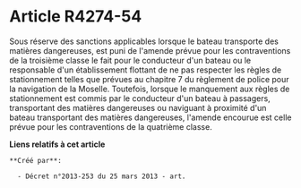# Article R4274-54

Sous réserve des sanctions applicables lorsque le bateau transporte des matières dangereuses, est puni de l'amende prévue
pour les contraventions de la troisième classe le fait pour le conducteur d'un bateau ou le responsable d'un établissement
flottant de ne pas respecter les règles de stationnement telles que prévues au chapitre 7 du règlement de police pour la
navigation de la Moselle. Toutefois, lorsque le manquement aux règles de stationnement est commis par le conducteur d'un
bateau à passagers, transportant des matières dangereuses ou naviguant à proximité d'un bateau transportant des matières
dangereuses, l'amende encourue est celle prévue pour les contraventions de la quatrième classe.

**Liens relatifs à cet article**

	**Créé par**:

	  - Décret n°2013-253 du 25 mars 2013 - art.
